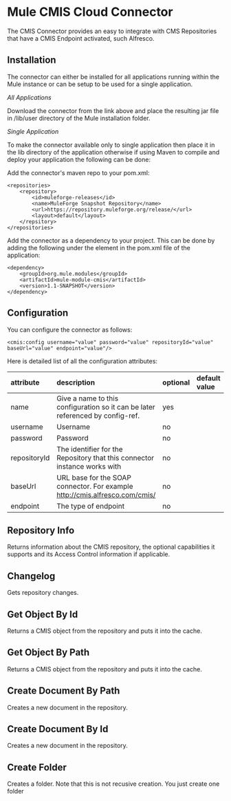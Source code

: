 Mule CMIS Cloud Connector
=========================

The CMIS Connector provides an easy to integrate with CMS Repositories that have a CMIS Endpoint activated, such Alfresco.

Installation
------------

The connector can either be installed for all applications running within the Mule instance or can be setup to be used
for a single application.

*All Applications*

Download the connector from the link above and place the resulting jar file in
/lib/user directory of the Mule installation folder.

*Single Application*

To make the connector available only to single application then place it in the
lib directory of the application otherwise if using Maven to compile and deploy
your application the following can be done:

Add the connector's maven repo to your pom.xml:

    <repositories>
        <repository>
            <id>muleforge-releases</id>
            <name>MuleForge Snapshot Repository</name>
            <url>https://repository.muleforge.org/release/</url>
            <layout>default</layout>
        </repsitory>
    </repositories>

Add the connector as a dependency to your project. This can be done by adding
the following under the <dependencies> element in the pom.xml file of the
application:

    <dependency>
        <groupId>org.mule.modules</groupId>
        <artifactId>mule-module-cmis</artifactId>
        <version>1.1-SNAPSHOT</version>
    </dependency>

Configuration
-------------

You can configure the connector as follows:

    <cmis:config username="value" password="value" repositoryId="value" baseUrl="value" endpoint="value"/>

Here is detailed list of all the configuration attributes:

| attribute | description | optional | default value |
|:-----------|:-----------|:---------|:--------------|
|name|Give a name to this configuration so it can be later referenced by config-ref.|yes|
|username|Username|no|
|password|Password|no|
|repositoryId|The identifier for the Repository that this connector instance works with|no|
|baseUrl|URL base for the SOAP connector. For example http://cmis.alfresco.com/cmis/|no|
|endpoint|The type of endpoint|no|

Repository Info
---------------

Returns information about the CMIS repository, the optional capabilities it supports and its Access Control information if applicable.

Changelog
---------

Gets repository changes.

Get Object By Id
----------------

Returns a CMIS object from the repository and puts it into the cache.

Get Object By Path
------------------

Returns a CMIS object from the repository and puts it into the cache.

Create Document By Path
-----------------------

Creates a new document in the repository.

Create Document By Id
---------------------

Creates a new document in the repository.

Create Folder
-------------

Creates a folder. Note that this is not recusive creation. You just create
one folder

